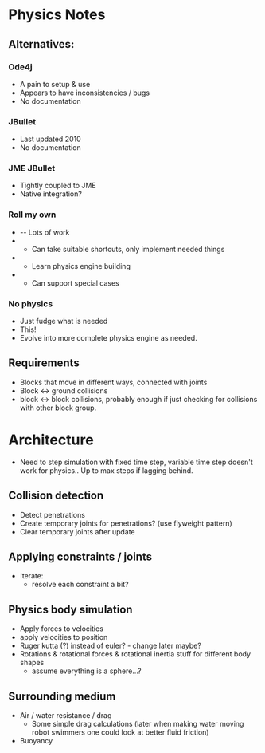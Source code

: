 # Physics Notes

## Alternatives:

### Ode4j
* A pain to setup & use
* Appears to have inconsistencies / bugs
* No documentation

### JBullet
* Last updated 2010
* No documentation

### JME JBullet
* Tightly coupled to JME
* Native integration?

### Roll my own
* -- Lots of work
* + Can take suitable shortcuts, only implement needed things
* + Learn physics engine building
* + Can support special cases

### No physics
* Just fudge what is needed
* This!
* Evolve into more complete physics engine as needed.


## Requirements

* Blocks that move in different ways, connected with joints
* Block <-> ground collisions
* block <-> block collisions, probably enough if just checking for collisions with other block group.




# Architecture

* Need to step simulation with fixed time step, variable time step doesn't work for physics..  Up to max steps if lagging behind.

## Collision detection
* Detect penetrations
* Create temporary joints for penetrations? (use flyweight pattern)
* Clear temporary joints after update

## Applying constraints / joints
* Iterate:
  * resolve each constraint a bit?

## Physics body simulation
* Apply forces to velocities
 * apply velocities to position
* Ruger kutta (?) instead of euler? - change later maybe?
* Rotations & rotational forces & rotational inertia stuff for different body shapes
  * assume everything is a sphere...?

## Surrounding medium
* Air / water resistance / drag
  * Some simple drag calculations (later when making water moving robot swimmers one could look at better fluid friction)
* Buoyancy

